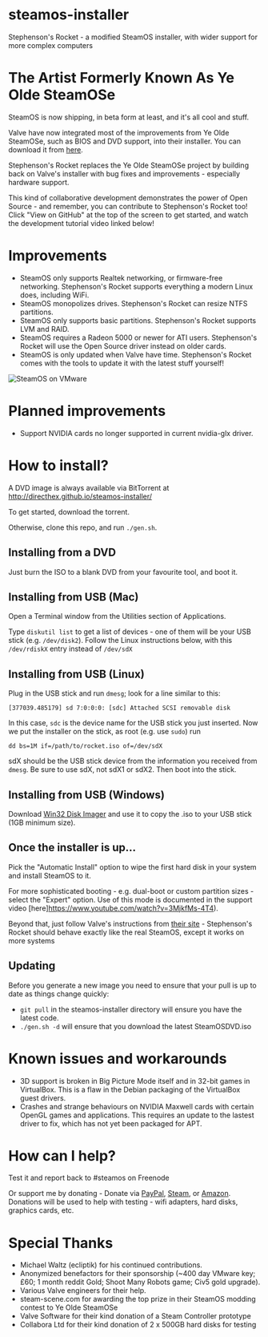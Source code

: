 # steamos-installer

Stephenson's Rocket - a modified SteamOS installer, with wider support for more complex computers

# The Artist Formerly Known As Ye Olde SteamOSe

SteamOS is now shipping, in beta form at least, and it's all cool and stuff.

Valve have now integrated most of the improvements from Ye Olde SteamOSe, such as BIOS and DVD support, into their installer. You can download it from [here](http://repo.steampowered.com/download/SteamOSDVD.iso).

Stephenson's Rocket replaces the Ye Olde SteamOSe project by building back on Valve's installer with bug fixes and improvements - especially hardware support.

This kind of collaborative development demonstrates the power of Open Source - and remember, you can contribute to Stephenson's Rocket too! Click "View on GitHub" at the top of the screen to get started, and watch the development tutorial video linked below!

# Improvements

- SteamOS only supports Realtek networking, or firmware-free networking. Stephenson's Rocket supports everything a modern Linux does, including WiFi.
- SteamOS monopolizes drives. Stephenson's Rocket can resize NTFS partitions.
- SteamOS only supports basic partitions. Stephenson's Rocket supports LVM and RAID.
- SteamOS requires a Radeon 5000 or newer for ATI users. Stephenson's Rocket will use the Open Source driver instead on older cards.
- SteamOS is only updated when Valve have time. Stephenson's Rocket comes with the tools to update it with the latest stuff yourself!

![SteamOS on VMware](http://i.imgur.com/a3jnZ6r.png)

# Planned improvements

- Support NVIDIA cards no longer supported in current nvidia-glx driver.

# How to install?

A DVD image is always available via BitTorrent at http://directhex.github.io/steamos-installer/

To get started, download the torrent.

Otherwise, clone this repo, and run `./gen.sh`.

## Installing from a DVD

Just burn the ISO to a blank DVD from your favourite tool, and boot it.

## Installing from USB (Mac)

Open a Terminal window from the Utilities section of Applications.

Type `diskutil list` to get a list of devices - one of them will be your USB stick (e.g. `/dev/disk2`). Follow the Linux instructions below, with this `/dev/rdiskX` entry instead of `/dev/sdX`

## Installing from USB (Linux)

Plug in the USB stick and run `dmesg`; look for a line similar to this:

    [377039.485179] sd 7:0:0:0: [sdc] Attached SCSI removable disk

In this case, `sdc` is the device name for the USB stick you just inserted. Now we put the installer on the stick, as root (e.g. use `sudo`) run 

    dd bs=1M if=/path/to/rocket.iso of=/dev/sdX 
    
sdX should be the USB stick device from the information you received from `dmesg`. Be sure to use sdX, not sdX1 or sdX2. Then boot into the stick.

## Installing from USB (Windows)

Download [Win32 Disk Imager](http://sourceforge.net/projects/win32diskimager/) and use it to copy the .iso to your USB stick (1GB minimum size).

## Once the installer is up...

Pick the "Automatic Install" option to wipe the first hard disk in your system and install SteamOS to it.

For more sophisticated booting - e.g. dual-boot or custom partition sizes - select the "Expert" option. Use of this mode is documented in the support video [here]https://www.youtube.com/watch?v=3MjkfMs-4T4).

Beyond that, just follow Valve's instructions from [their site](http://store.steampowered.com/steamos/buildyourown) - Stephenson's Rocket should behave exactly like the real SteamOS, except it works on more systems

## Updating

Before you generate a new image you need to ensure that your pull is up to date as things change quickly:

- `git pull` in the steamos-installer directory will ensure you have the latest code.
- `./gen.sh -d` will ensure that you download the latest SteamOSDVD.iso

# Known issues and workarounds

- 3D support is broken in Big Picture Mode itself and in 32-bit games in VirtualBox. This is a flaw in the Debian packaging of the VirtualBox guest drivers.
- Crashes and strange behaviours on NVIDIA Maxwell cards with certain OpenGL games and applications. This requires an update to the lastest driver to fix, which has not yet been packaged for APT.

# How can I help?

Test it and report back to #steamos on Freenode

Or support me by donating - Donate via [PayPal](https://www.paypal.com/cgi-bin/webscr?cmd=_s-xclick&hosted_button_id=888397), [Steam](http://steamcommunity.com/id/directhex/wishlist), or [Amazon](http://www.amazon.co.uk/wishlist/LN9AGFCAGAHR). Donations will be used to help with testing - wifi adapters, hard disks, graphics cards, etc.

# Special Thanks

- Michael Waltz (ecliptik) for his continued contributions.
- Anonymized benefactors for their sponsorship (~400 day VMware key; £60; 1 month reddit Gold; Shoot Many Robots game; Civ5 gold upgrade).
- Various Valve engineers for their help.
- steam-scene.com for awarding the top prize in their SteamOS modding contest to Ye Olde SteamOSe
- Valve Software for their kind donation of a Steam Controller prototype
- Collabora Ltd for their kind donation of 2 x 500GB hard disks for testing
